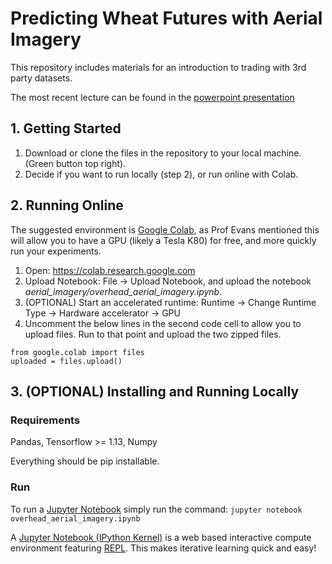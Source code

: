 # Predicting Wheat Futures with Aerial Imagery
This repository includes materials for an introduction to trading with 3rd party datasets. 

The most recent lecture can be found in the [powerpoint presentation](https://github.com/athaker/econ_136/blob/master/phxdata20/phxdata20_avi_thaker_aerial_imagery-2020-11-20.pdf)

## 1. Getting Started
1. Download or clone the files in the repository to your local machine. (Green button top right). 
2. Decide if you want to run locally (step 2), or run online with Colab. 


## 2. Running Online
The suggested environment is [Google Colab](https://colab.research.google.com), as Prof Evans mentioned this will allow you to have a GPU (likely a Tesla K80) for free, and more quickly run your experiments. 
1. Open: https://colab.research.google.com
2. Upload Notebook: File -> Upload Notebook, and upload the notebook _aerial_imagery/overhead_aerial_imagery.ipynb_. 
3. (OPTIONAL) Start an accelerated runtime: Runtime -> Change Runtime Type -> Hardware accelerator -> GPU
4. Uncomment the below lines in the second code cell to allow you to upload files. Run to that point and upload the two zipped files.
```
from google.colab import files
uploaded = files.upload()
```

## 3. (OPTIONAL) Installing and Running Locally
### Requirements
Pandas, Tensorflow >= 1.13, Numpy

Everything should be pip installable. 
### Run
To run a [Jupyter Notebook](http://jupyter.org/) simply run the command: ```jupyter notebook overhead_aerial_imagery.ipynb```

A [Jupyter Notebook (IPython Kernel)](http://jupyter.org/) is a web based interactive compute environment featuring [REPL](https://en.wikipedia.org/wiki/Read%E2%80%93eval%E2%80%93print_loop). This makes iterative learning quick and easy!
